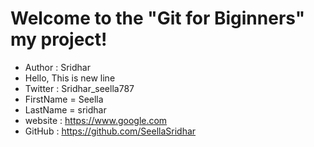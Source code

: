 # Welcome to the "Git for Biginners" my project!

- Author : Sridhar
- Hello, This is new line
- Twitter : Sridhar_seella787
- FirstName = Seella
- LastName = sridhar
- website : https://www.google.com
- GitHub : https://github.com/SeellaSridhar
